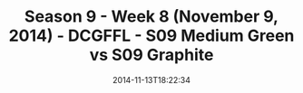 ---
title: Season 9 - Week 8 (November 9, 2014) - DCGFFL - S09 Medium Green vs S09 Graphite
teams-score:
- team: _teams/s09-medium-green-butch-greens.md
  score: 26
- team: _teams/s09-graphite.md
  score: 6
mvp: 'MVPs: Keith Combs (Medium Green), Eduardo Cabrera (Graphite)'
game-ball: N/A
season: 9
week: 8
date: '2014-11-13T18:22:34'
pageid: season-9-week-8-4462-vs-4458
---